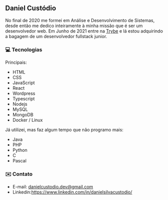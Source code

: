 ## Daniel Custódio

No final de 2020 me formei em Análise e Desenvolvimento de Sistemas, desde então me dedico inteiramente à minha missão que é ser um desenvolvedor web.
Em Junho de 2021 entre na [Trybe](https://betrybe.com/) e lá estou adquirindo a bagagem de um desenvolvedor fullstack junior.

### 💻 Tecnologias

Principais: 

* HTML
* CSS
* JavaScript
* React
* Wordpress
* Typescript
* Nodejs
* MySQL
* MongoDB
* Docker / Linux

Já utilizei, mas faz algum tempo que não programo mais: 

* Java
* PHP
* Python
* C
* Pascal

### ✉️ Contato

* E-mail: danielcustodio.dev@gmail.com
* Linkedin:https://www.linkedin.com/in/danielsilvacustodio/
